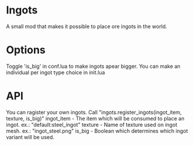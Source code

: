 Ingots
======
A small mod that makes it possible to place ore ingots in the world.

Options
=======
Toggle 'is_big' in conf.lua to make ingots apear bigger.
You can make an individual per ingot type choice in init.lua

API
===
You can ragister your own ingots.
Call "ingots.register_ingots(ingot_item, texture, is_big)"
ingot_item 	- The item which will be consumed to place an ingot. ex.: "default:steel_ingot"
texture 	- Name of texture used on ingot mesh. ex.: "ingot_steel.png"
is_big 		- Boolean which determines which ingot variant will be used.
